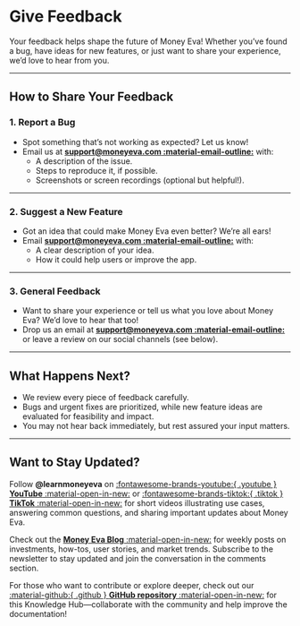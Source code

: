 # Give Feedback

Your feedback helps shape the future of Money Eva! Whether you’ve found a bug, have ideas for new features, or just want to share your experience, we’d love to hear from you.

---

## How to Share Your Feedback

### 1. Report a Bug
- Spot something that’s not working as expected? Let us know!
- Email us at **[support@moneyeva.com :material-email-outline:](mailto:support@moneyeva.com)** with:
    - A description of the issue.
    - Steps to reproduce it, if possible.
    - Screenshots or screen recordings (optional but helpful!).

---

### 2. Suggest a New Feature
- Got an idea that could make Money Eva even better? We’re all ears!
- Email **[support@moneyeva.com :material-email-outline:](mailto:support@moneyeva.com)** with:
    - A clear description of your idea.
    - How it could help users or improve the app.

---

### 3. General Feedback
- Want to share your experience or tell us what you love about Money Eva? We’d love to hear that too!
- Drop us an email at **[support@moneyeva.com :material-email-outline:](mailto:support@moneyeva.com)** or leave a review on our social channels (see below).

---

## What Happens Next?
- We review every piece of feedback carefully.
- Bugs and urgent fixes are prioritized, while new feature ideas are evaluated for feasibility and impact.
- You may not hear back immediately, but rest assured your input matters.

---

## Want to Stay Updated?
Follow **@learnmoneyeva** on <a href="https://www.youtube.com/@learnmoneyeva" target="_blank" rel="noopener">:fontawesome-brands-youtube:{ .youtube } **YouTube** :material-open-in-new:</a> or <a href="https://www.tiktok.com/@learnmoneyeva" target="_blank" rel="noopener">:fontawesome-brands-tiktok:{ .tiktok } **TikTok** :material-open-in-new:</a> for short videos illustrating use cases, answering common questions, and sharing important updates about Money Eva.  

Check out the <a href="https://blog.moneyeva.com" target="_blank" rel="noopener">**Money Eva Blog** :material-open-in-new:</a> for weekly posts on investments, how-tos, user stories, and market trends. Subscribe to the newsletter to stay updated and join the conversation in the comments section.  

For those who want to contribute or explore deeper, check out our <a href="https://github.com/moneyeva/moneyeva-docs" target="_blank" rel="noopener">:material-github:{ .github } **GitHub repository** :material-open-in-new:</a> for this Knowledge Hub—collaborate with the community and help improve the documentation!
